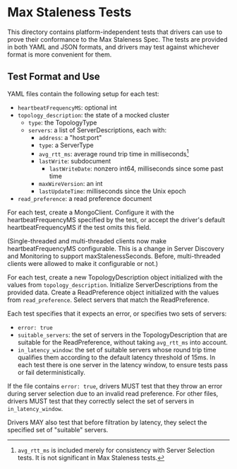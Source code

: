 # Max Staleness Tests

This directory contains platform-independent tests that drivers can use to prove their conformance to the Max Staleness
Spec. The tests are provided in both YAML and JSON formats, and drivers may test against whichever format is more
convenient for them.

## Test Format and Use

YAML files contain the following setup for each test:

- `heartbeatFrequencyMS`: optional int
- `topology_description`: the state of a mocked cluster
    - `type`: the TopologyType
    - `servers`: a list of ServerDescriptions, each with:
        - `address`: a "host:port"
        - `type`: a ServerType
        - `avg_rtt_ms`: average round trip time in milliseconds[^1]
        - `lastWrite`: subdocument
            - `lastWriteDate`: nonzero int64, milliseconds since some past time
        - `maxWireVersion`: an int
        - `lastUpdateTime`: milliseconds since the Unix epoch
- `read_preference`: a read preference document

For each test, create a MongoClient. Configure it with the heartbeatFrequencyMS specified by the test, or accept the
driver's default heartbeatFrequencyMS if the test omits this field.

(Single-threaded and multi-threaded clients now make heartbeatFrequencyMS configurable. This is a change in Server
Discovery and Monitoring to support maxStalenessSeconds. Before, multi-threaded clients were allowed to make it
configurable or not.)

For each test, create a new TopologyDescription object initialized with the values from `topology_description`.
Initialize ServerDescriptions from the provided data. Create a ReadPreference object initialized with the values from
`read_preference`. Select servers that match the ReadPreference.

Each test specifies that it expects an error, or specifies two sets of servers:

- `error: true`
- `suitable_servers`: the set of servers in the TopologyDescription that are suitable for the ReadPreference, without
    taking `avg_rtt_ms` into account.
- `in_latency_window`: the set of suitable servers whose round trip time qualifies them according to the default latency
    threshold of 15ms. In each test there is one server in the latency window, to ensure tests pass or fail
    deterministically.

If the file contains `error: true`, drivers MUST test that they throw an error during server selection due to an invalid
read preference. For other files, drivers MUST test that they correctly select the set of servers in
`in_latency_window`.

Drivers MAY also test that before filtration by latency, they select the specified set of "suitable" servers.

[^1]: `avg_rtt_ms` is included merely for consistency with Server Selection tests. It is not significant in Max Staleness
    tests.
